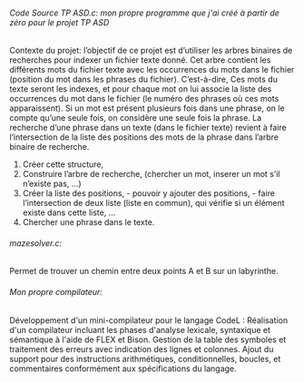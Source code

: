 ###### Code Source TP ASD.c: mon propre programme que j'ai créé à partir de zéro pour le projet TP ASD

Contexte du projet: l’objectif de ce projet est d’utiliser les arbres binaires de recherches pour indexer un fichier texte donné. Cet arbre contient les différents mots du fichier texte avec les occurrences du mots dans le fichier (position du mot dans les phrases du fichier).
C’est-à-dire, Ces mots du texte seront les indexes, et pour chaque mot on lui associe la liste des occurrences du mot dans le fichier (le numéro des phrases où ces mots apparaissent). Si un mot est présent plusieurs fois dans une phrase, on le compte qu’une seule fois, on considère une seule fois la phrase.
La recherche d’une phrase dans un texte (dans le fichier texte) revient à faire l’intersection de la liste des positions des mots de la phrase dans l’arbre binaire de recherche.
1. Créer cette structure,
2. Construire l’arbre de recherche, (chercher un mot, inserer un mot s’il n’existe pas, …)
3. Créer la liste des positions, - pouvoir y ajouter des positions, - faire l’intersection de deux liste (liste en commun), qui vérifie si un élément existe dans cette liste, …
4. Chercher une phrase dans le texte.

###### mazesolver.c:
Permet de trouver un chemin entre deux points A et B sur un labyrinthe.

###### Mon propre compilateur:
Développement d'un mini-compilateur pour le langage CodeL : Réalisation d'un compilateur incluant les phases d'analyse lexicale, syntaxique et sémantique à l'aide de FLEX et Bison. Gestion de la table des symboles et traitement des erreurs avec indication des lignes et colonnes. Ajout du support pour des instructions arithmétiques, conditionnelles, boucles, et commentaires conformément aux spécifications du langage.
